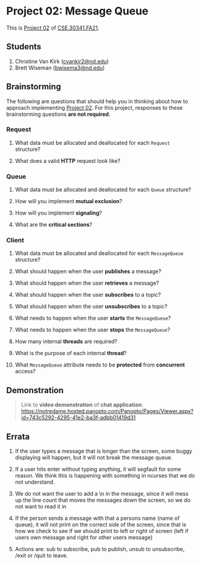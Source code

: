 # Project 02: Message Queue

This is [Project 02] of [CSE.30341.FA21].

## Students

1. Christine Van Kirk (cvankir2@nd.edu)
2. Brett Wiseman (bwisema3@nd.edu)

## Brainstorming

The following are questions that should help you in thinking about how to
approach implementing [Project 02].  For this project, responses to these
brainstorming questions **are not required**.

### Request

1. What data must be allocated and deallocated for each `Request` structure?

2. What does a valid **HTTP** request look like?

### Queue

1. What data must be allocated and deallocated for each `Queue` structure?

2. How will you implement **mutual exclusion**?

3. How will you implement **signaling**?
    
4. What are the **critical sections**?

### Client

1. What data must be allocated and deallocated for each `MessageQueue`
   structure?

2. What should happen when the user **publishes** a message?

3. What should happen when the user **retrieves** a message?

4. What should happen when the user **subscribes** to a topic?

5. What should happen when the user **unsubscribes** to a topic?
    
6. What needs to happen when the user **starts** the `MessageQueue`?

7. What needs to happen when the user **stops** the `MessageQueue`?

8. How many internal **threads** are required?

9. What is the purpose of each internal **thread**?

10. What `MessageQueue` attribute needs to be **protected** from **concurrent**
    access?
    
## Demonstration

> Link to **video demonstration** of **chat application**.
> https://notredame.hosted.panopto.com/Panopto/Pages/Viewer.aspx?id=743c5292-4295-41e2-ba3f-adbb01419d31

## Errata

1. If the user types a message that is longer than the screen, some buggy displaying will happen, but it will not break the message queue.

2. If a user hits enter without typing anything, it will segfault for some reason. We think this is happening with something in ncurses that we do not understand.

3. We do not want the user to add a \n in the message, since it will mess up the line count that moves the messages down the screen, so we do not want to read it in

4. If the person sends a message with that a persons name (name of queue), it will not print on the correct side of the screen, since that is how we check to see if we should print to left or right of screen (left if users own message and right for other users message)

5. Actions are: sub to subscribe, pub to publish, unsub to unsubscribe, /exit or /quit to leave.

[Project 02]:       https://www3.nd.edu/~pbui/teaching/cse.30341.fa21/project02.html
[CSE.30341.FA21]:   https://www3.nd.edu/~pbui/teaching/cse.30341.fa21/
